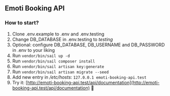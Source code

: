 ## Emoti Booking API

### How to start?

1. Clone .env.example to .env and .env.testing
2. Change DB_DATABASE in .env.testing to _testing_
3. Optional: configure DB_DATABASE, DB_USERNAME and DB_PASSWORD in .env to your liking
4. Run `vendor/bin/sail up -d`
5. Run `vendor/bin/sail composer install`
6. Run `vendor/bin/sail artisan key:generate`
7. Run `vendor/bin/sail artisan migrate --seed`
8. Add new entry in _/etc/hosts_: `127.0.0.1 emoti-booking-api.test`
9. Try it: [http://emoti-booking-api.test/api/documentation](http://emoti-booking-api.test/api/documentation) 🙂
